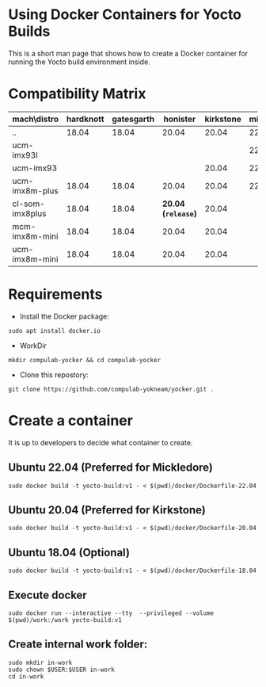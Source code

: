 # Using Docker Containers for Yocto Builds

This is a short man page that shows how to create a Docker container for running the Yocto build environment inside.

# Compatibility Matrix

|mach\distro|hardknott|gatesgarth|honister|kirkstone|mikledore|
|---|---|---|---|---|---|
|..|18.04|18.04|20.04|20.04|22.04|
|ucm-imx93l|||||22.04|
|ucm-imx93||||20.04|22.04|
|ucm-imx8m-plus|18.04|18.04|20.04|20.04|22.04|
|cl-som-imx8plus|18.04|18.04|**20.04<br>(```release```)<br>**|20.04||
|mcm-imx8m-mini|18.04|18.04|20.04|20.04||
|ucm-imx8m-mini|18.04|18.04|20.04|20.04||


# Requirements
* Install the Docker package:
```
sudo apt install docker.io
```
* WorkDir
```
mkdir compulab-yocker && cd compulab-yocker
```
* Clone this repostory:
```
git clone https://github.com/compulab-yokneam/yocker.git .
```

# Create a container
It is up to developers to decide what container to create.

## Ubuntu 22.04 (Preferred for Mickledore)
```
sudo docker build -t yocto-build:v1 - < $(pwd)/docker/Dockerfile-22.04
```

## Ubuntu 20.04 (Preferred for Kirkstone)
```
sudo docker build -t yocto-build:v1 - < $(pwd)/docker/Dockerfile-20.04
```

## Ubuntu 18.04 (Optional)
```
sudo docker build -t yocto-build:v1 - < $(pwd)/docker/Dockerfile-18.04
```

## Execute docker
```
sudo docker run --interactive --tty  --privileged --volume $(pwd)/work:/work yocto-build:v1
```

## Create internal work folder:
```
sudo mkdir in-work
sudo chown $USER:$USER in-work
cd in-work
```

